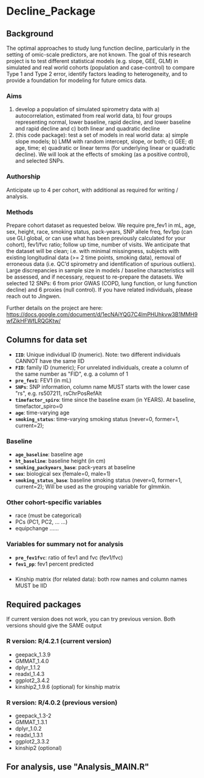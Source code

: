# Decline_Package

## Background
The optimal approaches to study lung function decline, particularly in the setting of omic-scale predictors, are not known. The goal of this research project is to test different statistical models (e.g. slope, GEE, GLM) in simulated and real world cohorts (population and case-control) to compare Type 1 and Type 2 error, identify factors leading to heterogeneity, and to provide a foundation for modeling for future omics data.

### Aims
1. develop a population of simulated spirometry data with a) autocorrelation, estimated from real world data, b) four groups representing normal, lower baseline, rapid decline, and lower baseline and rapid decline and c) both linear and quadratic decline
2. (this code package): test a set of models in real world data: a) simple slope models; b) LMM with random intercept, slope, or both; c) GEE; d) age, time; e) quadratic or linear terms (for underlying linear or quadratic decline). We will look at the effects of smoking (as a positive control), and selected SNPs.

### Authorship
Anticipate up to 4 per cohort, with additional as required for writing / analysis.

### Methods
Prepare cohort dataset as requested below. We require pre_fev1 in mL, age, sex, height, race, smoking status, pack-years,  SNP allele freq, fev1pp (can use GLI global, or can use what has been previously calculated for your cohort), fev1/fvc ratio;  follow up time, number of visits. We anticipate that the dataset will be clean; i.e. with minimal missingness, subjects with existing longitudinal data (>= 2 time points, smoking data), removal of erroneous data (i.e. QC’d spirometry and identification of spurious outliers). Large discrepancies in sample size in models / baseline characteristics will be assessed, and if necessary, request to re-prepare the datasets. We selected 12 SNPs: 6 from prior GWAS (COPD, lung function, or lung function decline) and 6 proxies (null control). If you have related individuals, please reach out to Jingwen.

Further details on the project are here:  https://docs.google.com/document/d/1ecNAiYQG7C4lmPHUhkvw3B1MMH9wfZikHFWfLRQGKtw/


## Columns for data set 
  * __`IID`__:                    Unique individual ID (numeric). Note: two different individuals CANNOT have the same IID
  * __`FID`__:                    family ID (numeric); For unrelated individuals, create a column of the same number as "FID", e.g. a column of 1
  * __`pre_fev1`__:               FEV1 (in mL)          
  * __`SNPs`__:                   SNP information, column name MUST starts with the lower case "rs", e.g. rs507211, rsChrPosRefAlt
  * __`timefactor_spiro`__:       time since the baseline exam (in YEARS). At baseline, timefactor_spiro=0
  * __`age`__:                    time-varying age
  * __`smoking_status`__:         time-varying smoking status (never=0, former=1, current=2); 

### Baseline 
  * __`age_baseline`__:           baseline age
  * __`ht_baseline`__:            baseline height (in cm)
  * __`smoking_packyears_base`__: pack-years at baseline
  * __`sex`__:                    biological sex (female=0, male=1)
  * __`smoking_status_base`__:    baseline smoking status (never=0, former=1, current=2); Will be used as the grouping variable for glmmkin.
     
### Other cohort-specific variables
  * race (must be categorical)
  * PCs (PC1, PC2, ... ...) 
  * equipchange ......  

### Variables for summary not for analysis
  * __`pre_fev1fvc`__:   ratio of fev1 and fvc (fev1/fvc)
  * __`fev1_pp`__:       fev1 percent predicted


###  

  * Kinship matrix (for related data):   both row names and column names MUST be IID      
      



## Required packages
If current version does not work, you can try previous version.
Both versions should give the SAME output

### R version: R/4.2.1     (current version)
   * geepack_1.3.9
   * GMMAT_1.4.0 
   * dplyr_1.1.2  
   * readxl_1.4.3
   * ggplot2_3.4.2     
   * kinship2_1.9.6 (optional) for kinship matrix 

### R version: R/4.0.2  (previous version)
   * geepack_1.3-2
   * GMMAT_1.3.1
   * dplyr_1.0.2
   * readxl_1.3.1
   * ggplot2_3.3.2
   * kinship2 (optional) 

## For analysis, use "Analysis_MAIN.R"
